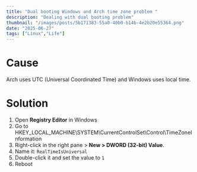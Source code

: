 ```yaml
---
title: "Dual booting Windows and Arch time zone problem "
description: "Dealing with dual booting problem"
thumbnail: "/images/posts/5b171383-55a0-40b0-b14b-4e2b20e55364.png"
date: "2025-06-27"
tags: ["Linux","Life"]
---
```


# Cause


Arch uses UTC (Universal Coordinated Time) and Windows uses local time.


# Solution

1. Open **Registry Editor** in Windows
2. Go to HKEY_LOCAL_MACHINE\SYSTEM\CurrentControlSet\Control\TimeZoneInformation
3. Right-click in the right pane > **New > DWORD (32-bit) Value**.
4. Name it: `RealTimeIsUniversal`
5. Double-click it and set the value to `1`
6. Reboot

